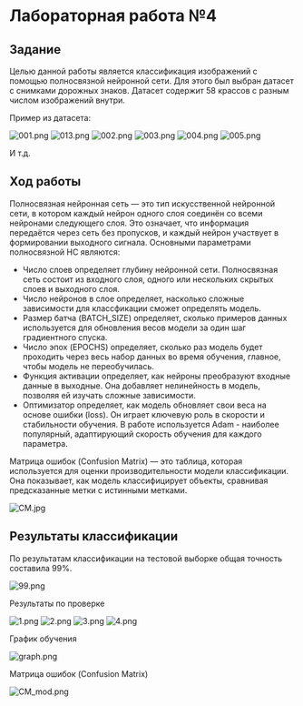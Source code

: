 # **Лабораторная работа №4**

## Задание
Целью данной работы является классификация изображений с помощью полносвязной нейронной сети. Для этого был выбран датасет с снимками дорожных знаков. Датасет содержит 58 крассов с разным числом изображений внутри.

Пример из датасета:

![001.png](001.png)
![013.png](013.png)
![002.png](002.png)
![003.png](003.png)
![004.png](004.png)
![005.png](005.png)

И т.д.

## Ход работы

Полносвязная нейронная сеть — это тип искусственной нейронной сети, в котором каждый нейрон одного слоя соединён со всеми нейронами следующего слоя. Это означает, что информация передаётся через сеть без пропусков, и каждый нейрон участвует в формировании выходного сигнала.
Основными параметрами полносвязной НС являются:

- Число слоев определяет глубину нейронной сети. Полносвязная сеть состоит из входного слоя, одного или нескольких скрытых слоев и выходного слоя.
- Число нейронов в слое определяет, насколько сложные зависимости для классфикации сможет определять модель.
- Размер батча (BATCH_SIZE) определяет, сколько примеров данных используется для обновления весов модели за один шаг градиентного спуска.
- Число эпох (EPOCHS) определяет, сколько раз модель будет проходить через весь набор данных во время обучения, главное, чтобы модель не переобучилась.
- Функция активации определяет, как нейроны преобразуют входные данные в выходные. Она добавляет нелинейность в модель, позволяя ей изучать сложные зависимости.
- Оптимизатор определяет, как модель обновляет свои веса на основе ошибки (loss). Он играет ключевую роль в скорости и стабильности обучения. В работе используется Adam - наиболее популярный, адаптирующий скорость обучения для каждого параметра.

Матрица ошибок (Confusion Matrix) — это таблица, которая используется для оценки производительности модели классификации. Она показывает, как модель классифицирует объекты, сравнивая предсказанные метки с истинными метками.

![CM.jpg](CM.jpg)

## Результаты классификации

По результатам классификации на тестовой выборке общая точность составила 99%.

![99.png](99.png)

Результаты по проверке

![1.png](1.png)
![2.png](2.png)
![3.png](3.png)
![4.png](4.png)

График обучения

![graph.png](graph.png)

Матрица ошибок (Confusion Matrix)

![CM_mod.png](CM_mod.png)
